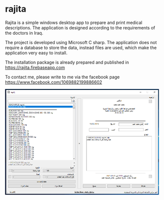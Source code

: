 # rajita
Rajita is a simple windows desktop app to prepare and print medical descriptions. The application is designed according to the requirements of the doctors in Iraq.

The project is developed using Microsoft C sharp. The application does not require a database to store the data, instead files are used, which make the application very easy to install.

The installation package is already prepared and published in https://rajita.firebaseapp.com

To contact me, please write to me via the facebook page https://www.facebook.com/1069882199886602

![Rajita UI](https://github.com/sahibammar/rajita/blob/master/img/snapshot0.png?raw=true)